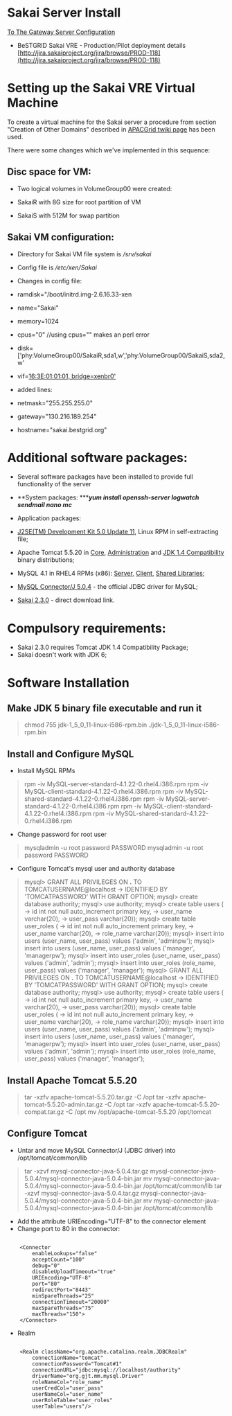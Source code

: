 # Sakai Server Install

[To The Gateway Server Configuration](https://reannz.atlassian.net/wiki/pages/createpage.action?spaceKey=BeSTGRID&title=The_GateWay_Configuration&linkCreation=true&fromPageId=3816950762)

- BeSTGRID Sakai VRE - Production/Pilot deployment details
[http://jira.sakaiproject.org/jira/browse/PROD-118](http://jira.sakaiproject.org/jira/browse/PROD-118)

# Setting up the Sakai VRE Virtual Machine

To create a virtual machine for the Sakai server a procedure from section "Creation of Other Domains" described in [APACGrid twiki page](http://www.vpac.org/twiki/bin/view/APACgrid/XenInstall) has been used.

There were some changes which we've implemented in this sequence:

## Disc space for VM:

- Two logical volumes in VolumeGroup00 were created:
	
- SakaiR with 8G size for root partition of VM
- SakaiS with 512M for swap partition

## Sakai VM configuration:

- Directory for Sakai VM file system is */srv/sakai*
- Config file is */etc/xen/Sakai*
- Changes in config file:
	
- ramdisk="/boot/initrd.img-2.6.16.33-xen
- name="Sakai"
- memory=1024
- cpus="0"       //using cpus="" makes an perl error
- disk=['phy:VolumeGroup00/SakaiR,sda1,w','phy:VolumeGroup00/SakaiS,sda2,w'
- vif=[16:3E:01:01:01, bridge=xenbr0'](https://reannz.atlassian.net/wiki/pages/createpage.action?spaceKey='00&title=16%3A3E%3A01%3A01%3A01%2C%20bridge%3Dxenbr0%27)
- added lines:
		
- netmask="255.255.255.0"
- gateway="130.216.189.254"
- hostname="sakai.bestgrid.org"

# Additional software packages:

- Several software packages have been installed to provide full functionality of the server
- **System packages: ******yum install openssh-server logwatch sendmail nano mc***
	
- Application packages:
		
- [J2SE(TM) Development Kit 5.0 Update 11](http://java.sun.com/javase/downloads/index_jdk5.jsp), Linux RPM in self-extracting file;
- Apache Tomcat 5.5.20 in [Core](http://www.pangex.com/pub/apache/tomcat/tomcat-5/v5.5.20/bin/apache-tomcat-5.5.20.tar.gz), [Administration](http://www.pangex.com/pub/apache/tomcat/tomcat-5/v5.5.20/bin/apache-tomcat-5.5.20-admin.tar.gz) and [JDK 1.4 Compatibility](http://www.pangex.com/pub/apache/tomcat/tomcat-5/v5.5.20/bin/apache-tomcat-5.5.20-compat.tar.gz) binary distributions;
- MySQL 4.1 in RHEL4 RPMs (x86): [Server](http://dev.mysql.com/get/Downloads/MySQL-4.1/MySQL-server-standard-4.1.22-0.rhel4.i386.rpm/from/pick), [Client](http://dev.mysql.com/get/Downloads/MySQL-4.1/MySQL-client-standard-4.1.22-0.rhel4.i386.rpm/from/pick), [Shared Libraries](http://dev.mysql.com/get/Downloads/MySQL-4.1/MySQL-shared-standard-4.1.22-0.rhel4.i386.rpm/from/pick);
- [MySQL Connector/J 5.0.4](http://dev.mysql.com/get/Downloads/Connector-J/mysql-connector-java-5.0.4.tar.gz/from/pick) - the official JDBC driver for MySQL;
- [Sakai 2.3.0](http://source.sakaiproject.org/release/2.3.0/sakai_2-3-0/sakai-bin_2-3-0.tar.gz) - direct download link.

# Compulsory requirements:

- Sakai 2.3.0 requires Tomcat JDK 1.4 Compatibility Package;
- Sakai doesn't work with JDK 6;

# Software Installation

## Make JDK 5 binary file executable and run it

>  chmod 755 jdk-1_5_0_11-linux-i586-rpm.bin
>  ./jdk-1_5_0_11-linux-i586-rpm.bin

## Install and Configure MySQL

- Install MySQL RPMs


>  rpm -iv MySQL-server-standard-4.1.22-0.rhel4.i386.rpm
>  rpm -iv MySQL-client-standard-4.1.22-0.rhel4.i386.rpm
>  rpm -iv MySQL-shared-standard-4.1.22-0.rhel4.i386.rpm
>  rpm -iv MySQL-server-standard-4.1.22-0.rhel4.i386.rpm
>  rpm -iv MySQL-client-standard-4.1.22-0.rhel4.i386.rpm
>  rpm -iv MySQL-shared-standard-4.1.22-0.rhel4.i386.rpm

- Change password for root user


>  mysqladmin -u root password PASSWORD
>  mysqladmin -u root password PASSWORD

- Configure Tomcat's mysql user and authority database


>  mysql> GRANT ALL PRIVILEGES ON **.** TO TOMCATUSERNAME@localhost 
>     ->   IDENTIFIED BY 'TOMCATPASSWORD' WITH GRANT OPTION;
>  mysql> create database authority;
>  mysql> use authority;
>  mysql> create table users (
>     ->   id int not null auto_increment primary key,
>     ->   user_name varchar(20), 
>     ->   user_pass varchar(20));
>  mysql> create table user_roles (
>     ->   id int not null auto_increment primary key,
>     ->   user_name varchar(20), 
>     ->   role_name varchar(20));
>  mysql> insert into users (user_name, user_pass) values ('admin', 'adminpw');
>  mysql> insert into users (user_name, user_pass) values ('manager', 'managerpw');
>  mysql> insert into user_roles (user_name, user_pass) values ('admin', 'admin');
>  mysql> insert into user_roles (role_name, user_pass) values ('manager', 'manager');
>  mysql> GRANT ALL PRIVILEGES ON **.** TO TOMCATUSERNAME@localhost 
>     ->   IDENTIFIED BY 'TOMCATPASSWORD' WITH GRANT OPTION;
>  mysql> create database authority;
>  mysql> use authority;
>  mysql> create table users (
>     ->   id int not null auto_increment primary key,
>     ->   user_name varchar(20), 
>     ->   user_pass varchar(20));
>  mysql> create table user_roles (
>     ->   id int not null auto_increment primary key,
>     ->   user_name varchar(20), 
>     ->   role_name varchar(20));
>  mysql> insert into users (user_name, user_pass) values ('admin', 'adminpw');
>  mysql> insert into users (user_name, user_pass) values ('manager', 'managerpw');
>  mysql> insert into user_roles (user_name, user_pass) values ('admin', 'admin');
>  mysql> insert into user_roles (role_name, user_pass) values ('manager', 'manager');

## Install Apache Tomcat 5.5.20

>  tar -xzfv apache-tomcat-5.5.20.tar.gz -C /opt
>  tar -xzfv apache-tomcat-5.5.20-admin.tar.gz -C /opt
>  tar -xzfv apache-tomcat-5.5.20-compat.tar.gz -C /opt
>  mv /opt/apache-tomcat-5.5.20 /opt/tomcat

## Configure Tomcat

- Untar and move MySQL Connector/J (JDBC driver) into /opt/tomcat/common/lib


>  tar -xzvf mysql-connector-java-5.0.4.tar.gz mysql-connector-java-5.0.4/mysql-connector-java-5.0.4-bin.jar
>  mv mysql-connector-java-5.0.4/mysql-connector-java-5.0.4-bin.jar /opt/tomcat/common/lib 
>  tar -xzvf mysql-connector-java-5.0.4.tar.gz mysql-connector-java-5.0.4/mysql-connector-java-5.0.4-bin.jar
>  mv mysql-connector-java-5.0.4/mysql-connector-java-5.0.4-bin.jar /opt/tomcat/common/lib 

- Add the attribute URIEncoding="UTF-8" to the connector element
- Change port to 80 in the connector:

``` 

    <Connector
        enableLookups="false"
        acceptCount="100"
        debug="0"
        disableUploadTimeout="true"
        URIEncoding="UTF-8"
        port="80"
        redirectPort="8443"
        minSpareThreads="25"
        connectionTimeout="20000"
        maxSpareThreads="75"
        maxThreads="150">
    </Connector>

```
- Realm

``` 

    <Realm className="org.apache.catalina.realm.JDBCRealm"
        connectionName="tomcat"
        connectionPassword="Tomcat#1"
        connectionURL="jdbc:mysql://localhost/authority"
        driverName="org.gjt.mm.mysql.Driver"
        roleNameCol="role_name"
        userCredCol="user_pass"
        userNameCol="user_name"
        userRoleTable="user_roles"
        userTable="users"/>

```
